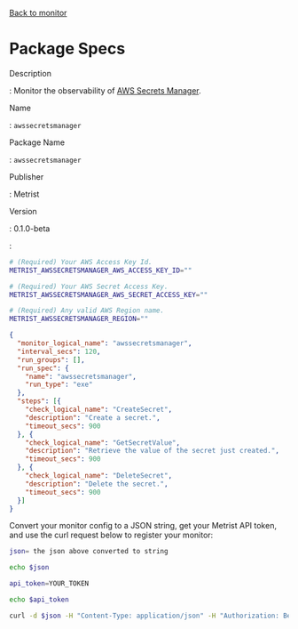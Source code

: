 [Back to monitor](awssecretsmanager.md)

# Package Specs

Description

: Monitor the observability of [AWS Secrets Manager](https://aws.amazon.com/secretsmanager/).

Name

: `awssecretsmanager`

Package Name

: `awssecretsmanager`

Publisher

: Metrist

Version

: 0.1.0-beta

: &nbsp;


<!--@include: /parts/_3.md-->


```sh
# (Required) Your AWS Access Key Id.
METRIST_AWSSECRETSMANAGER_AWS_ACCESS_KEY_ID=""

# (Required) Your AWS Secret Access Key.
METRIST_AWSSECRETSMANAGER_AWS_SECRET_ACCESS_KEY=""

# (Required) Any valid AWS Region name.
METRIST_AWSSECRETSMANAGER_REGION=""
```

<!--@include: /parts/tips_env-vars.md -->


<!--@include: /parts/_4.md-->


```json
{
  "monitor_logical_name": "awssecretsmanager",
  "interval_secs": 120,
  "run_groups": [],
  "run_spec": {
    "name": "awssecretsmanager",
    "run_type": "exe"
  },
  "steps": [{
    "check_logical_name": "CreateSecret",
    "description": "Create a secret.",
    "timeout_secs": 900
  }, {
    "check_logical_name": "GetSecretValue",
    "description": "Retrieve the value of the secret just created.",
    "timeout_secs": 900
  }, {
    "check_logical_name": "DeleteSecret",
    "description": "Delete the secret.",
    "timeout_secs": 900
  }]
}
```




Convert your monitor config to a JSON string, get your Metrist API token, and use the curl request below to register your monitor:

```sh
json= the json above converted to string

echo $json

api_token=YOUR_TOKEN

echo $api_token

curl -d $json -H "Content-Type: application/json" -H "Authorization: Bearer $api_token" 'https://app.metrist.io/api/v0/monitor-config'

```

<!--@include: /parts/tips_api.md-->


<!--@include: /parts/_5.md-->


<!--@include: /parts/result.md-->
